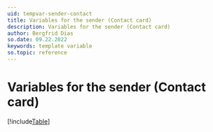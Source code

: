 ```yaml
---
uid: tempvar-sender-contact
title: Variables for the sender (Contact card)
description: Variables for the sender (Contact card)
author: Bergfrid Dias
so.date: 09.22.2022
keywords: template variable
so.topic: reference
---
```


# Variables for the sender (Contact card)

[!include[Table](../../../../common/includes/variable/table-sender-contact.md)]

